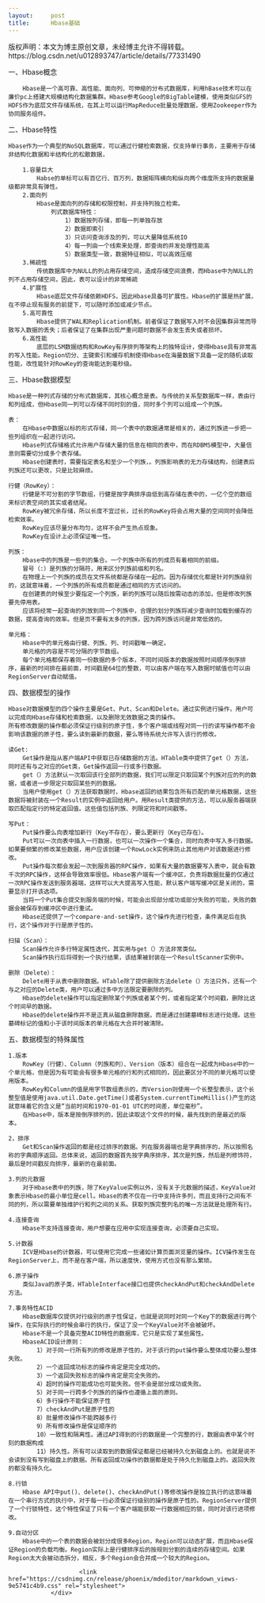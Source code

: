 ```yaml
---
layout:     post
title:      Hbase基础
---
```

<div id="article_content" class="article_content clearfix csdn-tracking-statistics" data-pid="blog" data-mod="popu_307" data-dsm="post">
								<div class="article-copyright">
					版权声明：本文为博主原创文章，未经博主允许不得转载。					https://blog.csdn.net/u012893747/article/details/77331490				</div>
								            <div id="content_views" class="markdown_views prism-atom-one-dark">
							<!-- flowchart 箭头图标 勿删 -->
							<svg xmlns="http://www.w3.org/2000/svg" style="display: none;"><path stroke-linecap="round" d="M5,0 0,2.5 5,5z" id="raphael-marker-block" style="-webkit-tap-highlight-color: rgba(0, 0, 0, 0);"></path></svg>
							<p>一、Hbase概念</p>

<pre><code>    Hbase是一个高可靠、高性能、面向列、可伸缩的分布式数据库，利用hBase技术可以在廉价pc上搭建大规模结构化数据集群。Hbase参考Google的BigTable建模，使用类似GFS的HDFS作为底层文件存储系统，在其上可以运行MapReduce批量处理数据，使用Zookeeper作为协同服务组件。
</code></pre>

<p>二、Hbase特性</p>

<pre><code>Hbase作为一个典型的NoSQL数据库，可以通过行健检索数据，仅支持单行事务，主要用于存储非结构化数据和半结构化的松散数据，

    1.容量巨大
        Habse的单标可以有百亿行、百万列，数据矩阵横向和纵向两个维度所支持的数据量级都非常具有弹性。
    2.面向列
        Hbase是面向列的存储和权限控制，并支持列独立检索。
            列式数据库特性：
                1）数据按列存储，即每一列单独存放
                2）数据即索引
                3）只访问查询涉及的列，可以大量降低系统IO
                4）每一列由一个线索来处理，即查询的并发处理性能高
                5）数据类型一致，数据特征相似，可以高效压缩
    3.稀疏性
        传统数据库中为NULL的列占用存储空间，造成存储空间浪费，而Hbase中为NULL的列不占用存储空间，因此，表可以设计的非常稀疏
    4.扩展性
        Hbase底层文件存储依赖HDFS，因此Hbase具备可扩展性。Hbase的扩展是热扩展，在不停止现有服务的前提下，可以随时添加或减少节点。
    5.高可靠性
        Hbase提供了WAL和Replication机制。前者保证了数据写入时不会因集群异常而导致写入数据的丢失；后者保证了在集群出现严重问题时数据不会发生丢失或者损坏。
    6.高性能
        底层的LSM数据结构和RowKey有序排列等架构上的独特设计，使得Hbase具有非常高的写入性能。Region切分、主键索引和缓存机制使得Hbase在海量数据下具备一定的随机读取性能，改性能针对RowKey的查询能达到毫秒级。
</code></pre>

<p>三、Hbase数据模型</p>

<pre><code>Hbase是一种列式存储的分布式数据库，其核心概念是表。与传统的关系型数据库一样，表由行和列组成，但Hbase同一列可以存储不同时刻的值，同时多个列可以组成一个列族。

表：
    在Hbase中数据以标的形式存储，同一个表中的数据通常是相关的，通过列族进一步把一些列组织在一起进行访问。
    Hbase列式存储格式允许用户存储大量的信息在相同的表中，而在RDBMS模型中，大量信息则需要切分成多个表存储。
    Hbase创建表时，需要指定表名和至少一个列族，。列族影响表的无力存储结构，创建表后列族还可以更改，只是比较麻烦。

行健（RowKey）：
    行健是不可分割的字节数组，行健是按字典排序由低到高存储在表中的，一亿个空的数组来标识表空间的其实或者结尾。
    RowKey被冗余存储，所以长度不宜过长，过长的RowKey将会占用大量的空间同时会降低检索效率。
    RowKey应该尽量分布均匀，这样不会产生热点现象。
    RowKey在设计上必须保证唯一性。

列族：
    Hbase中的列族是一些列的集合。一个列族中所有的列成员有着相同的前缀。
    冒号（:）是列族的分隔符，用来区分列族前缀和列名。
    在物理上一个列族的成员在文件系统都是存储在一起的。因为存储优化都是针对列族级别的，这就意味着，一个列族的所有成员都是通过相同的方式访问的。
    在创建表的时候至少要指定一个列族，新的列族可以随后按需动态的添加，但是修改列族要先停用表。
    应该将经常一起查询的列放到同一个列族中，合理的划分列族将减少查询时加载到缓存的数据，提高查询的效率。但是页不要有太多的列族，因为跨列族访问是非常低效的。

单元格：
    Hbase中的单元格由行健、列族、列、时间戳唯一确定。
    单元格的内容是不可分隔的字节数组。
    每个单元格都保存着同一份数据的多个版本，不同时间版本的数据按照时间顺序倒序排序，最新的时间排在最前面，时间戳是64位的整数，可以由客户端在写入数据时赋值也可以由RegionServer自动赋值。
</code></pre>

<p>四、数据模型的操作</p>

<pre><code>Hbase对数据模型的四个操作主要是Get、Put、Scan和Delete。通过实例进行操作，用户可以完成向Hbase存储和检索数据，以及删除无效数据之类的操作。
所有修改数据的操作都必须保证行级别的原子性，多个客户端或线程对同一行的读写操作都不会影响该数据的原子性，要么读到最新的数据，要么等待系统允许写入该行的修改。

读Get:
    Get操作是指从客户端API中获取已存储数据的方法。HTable类中提供了get（）方法，同时还有与之对应的Get类，Get操作返回一行或多行数据。
    get（）方法默认一次取回该行全部列的数据，我们可以限定只取回某个列族对应的列的数据，或者进一步限定只取回某些列的数据。
    当用户使用get（）方法获取数据时，Hbase返回的结果包含所有匹配的单元格数据，这些数据将被封装在一个Result的实例中返回给用户。用Result类提供的方法，可以从服务器端获取匹配指定行的特定返回值。这些值包括列族、列限定符和时间戳等。

写Put：
    Put操作要么向表增加新行（Key不存在），要么更新行（Key已存在）。
    Put可以一次向表中插入一行数据，也可以一次操作一个集合，同时向表中写入多行数据。如果要频繁的修改某些数据，用户应该创建一个RowLock实例来防止其他用户对该数据进行修改。
    Put操作每次都会发起一次到服务器的RPC操作，如果有大量的数据要写入表中，就会有数千次的RPC操作，这样会导致效率很低。Hbase客户端有一个缓冲区，负责将数据批量的仅通过一次RPC操作发送到服务器端，这样可以大大提高写入性能，默认客户端写缓冲区是关闭的，需要显示打开该选项。
    当将一个Put集合提交到服务端的时候，可能会出现部分成功或部分失败的可能，失败的数据会被保存到缓冲区中进行重试。
    Hbase还提供了一个compare-and-set操作，这个操作先进行检查，条件满足后在执行，这个操作对于行是原子性的。

扫描（Scan）：
    Scan操作允许多行特定属性迭代，其实用与get（）方法非常类似。
    Scan操作执行后将得到一个执行结果，该结果被封装在一个ResultScanner实例中。

删除（Delete）：
    Delete用于从表中删除数据。HTable除了提供删除方法delete（）方法只外，还有一个与之对应的Delete类，用户可以通过多中方法限定要删除的列。
    Hbase的delete操作可以指定删除某个列族或者某个列，或者指定某个时间戳，删除比这个时间早的数据。
    Hbase的delete操作并不是正真从磁盘删除数据，而是通过创建墓碑标志进行处理。这些墓碑标记的值和小于该时间版本的单元格在大合并时被清除。
</code></pre>

<p>五、数据模型的特殊属性</p>

<pre><code>1.版本
    RowKey（行健）、Column（列族和列）、Version（版本）组合在一起成为Hbase中的一个单元格，但是因为有可能会有很多单元格的行和列式相同的，因此要区分不同的单元格可以使用版本。
    RowKey和Column的值是用字节数组表示的，而Version则使用一个长整型表示，这个长整型值是使用java.util.Date.getTime()或者System.currentTimeMillis()产生的这就意味着它的含义是“当前时间和1970-01-01 UTC的时间差，单位毫秒”。
    在Hbase中，版本是按倒序排列的，因此读取这个文件的时候，最先找到的是最近的版本。

2，排序
    Get和Scan操作返回的都是经过排序的数据。列在服务器端也是字典排序的，所以按照名称的字典顺序返回。总体来说，返回的数据首先按字典序排序，其次是列族，然后是列修饰符，最后是时间戳反向排序，最新的在最前面。

3.列的元数据
    对于Hbase表中的列族，除了KeyValue实例以外，没有关于元数据的描述，KeyValue对象表示Hbase的最小单位是cell。Hbase的表不仅在一行中支持许多列，而且支持行之间有不同的列，所以需要单独维护行和列之间的关系。获取列族完整列名的唯一方法就是处理所有行。

4.连接查询
    Hbase不支持连接查询，用户想要在应用中实现连接查询，必须要自己实现。

5.计数器
    ICV是Hbase的计数器，可以使用它完成一些诸如计算页面浏览量的操作。ICV操作发生在RegionServer上，而不是在客户端，所以速度快，使用方式也没有那么繁琐。

6.原子操作
    类似Java的原子类，HTableInterface接口也提供checkAndPut和checkAndDelete方法。

7.事务特性ACID
    Hbase数据库仅提供对行级别的原子性保证，也就是说同时对同一个Key下的数据进行两个操作，在实际执行的时候会串行的执行，保证了没一个KeyValue对不会被破坏。
    Hbase不是一个具备完整ACID特性的数据库，它只是实现了某些属性。
    HbaseACID设计原则：
        1）对于同一行所有列的修改是原子性的，对于该行的put操作要么整体成功要么整体失败。
        2）一个返回成功标志的操作肯定是完全成功的。
        3）一个返回失败标志的操作肯定是完全失败的。
        4）超时的操作可能成功也可能失败。但不会是部分成功或失败。
        5）对于同一行跨多个列族的的操作也遵循上面的原则。
        6）多行操作不能保证原子性
        7）checkAndPut是原子性的
        8）批量修改操作不能跨越多行
        9）所有修改操作是保证顺序的
        10）一致性和隔离性。通过API得到的行的数据是一个完整的行，数据由表中某个时刻的数据构成
        11）持久性。所有可以读取到的数据保证都是已经被持久化到磁盘上的。也就是说不会读到没有写到磁盘上的数据。所有返回成功操作的数据都是处于持久化到磁盘上的。返回失败的都没有持久化。

8.行锁
    Hbase API中put()、delete()、checkAndPut()等修改操作是独立执行的这意味着在一个串行方式的执行中，对于每一行必须保证行级别的操作是原子性的。RegionServer提供了一个行锁特性，这个特性保证了只有一个客户端能获取一行数据相应的锁，同时对该行进项修改。

9.自动分区
    Hbase中的一个表的数据会被划分成很多Region，Region可以动态扩展，而且Hbase保证Region的负载均衡。Region实际上是行健排序后的按规则分割的连续的存储空间。如果Region太大会被动态拆分，相反，多个Region会合并成一个较大的Region。
</code></pre>            </div>
						<link href="https://csdnimg.cn/release/phoenix/mdeditor/markdown_views-9e5741c4b9.css" rel="stylesheet">
                </div>